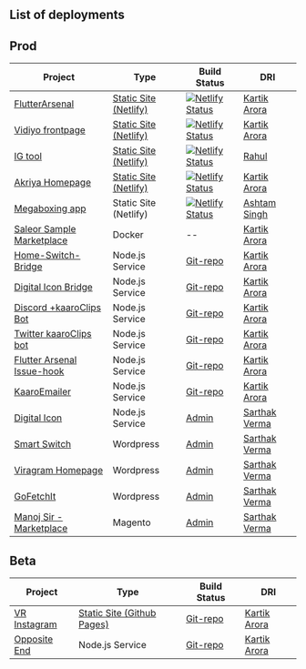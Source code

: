 ## List of deployments 


## Prod

| Project | Type | Build Status | DRI |
| -------- | ----- | ------------- | ------ |
| [FlutterArsenal](https://flutterarsenal.com/)| [Static Site (Netlify)](https://github.com/flutterarsenal/FlutterArsenal) | [![Netlify Status](https://api.netlify.com/api/v1/badges/f76ec8e6-bff9-4717-8446-226d701def0c/deploy-status)](https://app.netlify.com/sites/flutterarsenal/deploys)  | [Kartik Arora](http://kaaro.akriya.co.in/kaaro/) | 
| [Vidiyo frontpage](https://vidiyo.me) | [Static Site (Netlify)]((https://github.com/karx/vidiyo-frontpage)) | [![Netlify Status](https://api.netlify.com/api/v1/badges/8005492b-8de4-4599-810c-97f06e8f775e/deploy-status)](https://app.netlify.com/sites/vidiyo/deploys) | [Kartik Arora](http://kaaro.akriya.co.in/kaaro/) | 
| [IG tool](ig.viragram.me) | [Static Site (Netlify)]((https://github.com/karx/viragram-instagram)) | [![Netlify Status](https://api.netlify.com/api/v1/badges/5e39c371-de4d-4f24-bd8c-631252b79695/deploy-status)](https://app.netlify.com/sites/instagram-viragram/deploys) | [Rahul](http://kaaro.akriya.co.in/kaaro/) | 
| [Akriya Homepage](https://akriya.co.in) | [Static Site (Netlify)](https://github.com/karx/homepage) | [![Netlify Status](https://api.netlify.com/api/v1/badges/9b3ce78c-cbd1-478e-87c4-279c52838044/deploy-status)](https://app.netlify.com/sites/akriya/deploys) | [Kartik Arora](http://kaaro.akriya.co.in/kaaro/) | 
| [Megaboxing app](https://github.com/karx/MegaBoxing) | Static Site (Netlify) | [![Netlify Status](https://api.netlify.com/api/v1/badges/42a64bd6-c16b-42c9-8d4a-ccc10e075800/deploy-status)](https://app.netlify.com/sites/megaboxing/deploys) | [Ashtam Singh](mailto:ashtam@artiosys.com) | 
| [Saleor Sample Marketplace](http://saleor.akriya.co.in:8000/en/) | Docker | -- | [Kartik Arora](http://kaaro.akriya.co.in/kaaro/) | 
| [Home-Switch-Bridge](https://github.com/karx/homeSwitch-bridge) | Node.js Service | [Git-repo](https://github.com/karx/homeSwitch-bridge) | [Kartik Arora](http://kaaro.akriya.co.in/kaaro/) | 
| [Digital Icon Bridge](https://github.com/karx/digital-icon-bridge) |  Node.js Service | [Git-repo](https://github.com/karx/digital-icon-bridge) | [Kartik Arora](http://kaaro.akriya.co.in/kaaro/) | 
| [Discord +kaaroClips Bot](https://discordapp.com/api/oauth2/authorize?client_id=593919604993294337&permissions=0&scope=bot) |  Node.js Service | [Git-repo](https://github.com/karx/discord-kClips) | [Kartik Arora](http://kaaro.akriya.co.in/kaaro/) | 
| [Twitter kaaroClips bot](https://twitter.com/ClipsKaaro) |  Node.js Service | [Git-repo](https://github.com/karx/twitter-kClips) | [Kartik Arora](http://kaaro.akriya.co.in/kaaro/) | 
| [Flutter Arsenal Issue-hook](https://github.com/karx/FlutterArsenal-issuehook) |  Node.js Service | [Git-repo](https://github.com/karx/FlutterArsenal-issuehook) | [Kartik Arora](http://kaaro.akriya.co.in/kaaro/) | 
| [KaaroEmailer](https://github.com/karx/kaaroEmailer) |  Node.js Service | [Git-repo](https://github.com/karx/kaaroEmailer) | [Kartik Arora](http://kaaro.akriya.co.in/kaaro/) | 
| [Digital Icon](https://di.akriya.co.in/) |  Node.js Service | [Admin](https://di.akriya.co.in/wp-admin) | [Sarthak Verma](mailto:hisarthakverma@gmail.com) | 
| [Smart Switch](https://abacusservices.in/) |  Wordpress | [Admin](https://abacusservices.in/wp-admin) | [Sarthak Verma](mailto:hisarthakverma@gmail.com) | 
| [Viragram Homepage](https://viragram.me/) |  Wordpress | [Admin](https://viragram.me/wp-admin/) | [Sarthak Verma](mailto:hisarthakverma@gmail.com) | 
| [GoFetchIt](https://akriya.co.in) |  Wordpress | [Admin](https://akriya.co.in) | [Sarthak Verma](mailto:hisarthakverma@gmail.com) | 
| [Manoj Sir - Marketplace](https://akriya.co.in) |  Magento | [Admin](https://akriya.co.in) | [Sarthak Verma](mailto:hisarthakverma@gmail.com) | 



## Beta

| Project | Type | Build Status | DRI |
| -------- | ----- | ------------- | ------ |
| [VR Instagram](https://kaaro.akriya.co.in/kaaroViewer)| [Static Site (Github Pages)](https://github.com/karx/kaaroViewer) | [Git-repo](https://github.com/karx/kaaroViewer) | [Kartik Arora](http://kaaro.akriya.co.in/kaaro/) | 
| [Opposite End](https://github.com/karx/opposite-entity/) |  Node.js Service | [Git-repo](https://github.com/karx/opposite-entity/) | [Kartik Arora](http://kaaro.akriya.co.in/kaaro/) | 




